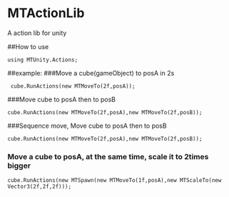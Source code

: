 # MTActionLib
A action lib for unity 

##How to use
```
using MTUnity.Actions;
```
##example:
 ###Move a cube(gameObject) to posA in 2s
 ```
  cube.RunActions(new MTMoveTo(2f,posA));
  ```
###Move cube to posA then to posB
  ```
  cube.RunActions(new MTMoveTo(2f,posA),new MTMoveTo(2f,posB));
  ```
  ###Sequence move, Move cube to posA then to posB
  ```
  cube.RunActions(new MTMoveTo(2f,posA),new MTMoveTo(2f,posB));
  ```
  ### Move a cube to posA, at the same time, scale it to 2times bigger
  
  ```
  cube.RunActions(new MTSpawn(new MTMoveTo(1f,posA),new MTScaleTo(new Vector3(2f,2f,2f)));
  ```
